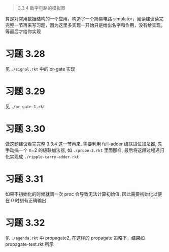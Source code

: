 > 3.3.4 数字电路的模拟器

算是对常用数据结构的一个应用，构造了一个简易电路 simulator，阅读建议读完完整一节再来写习题，因为这里多实现一开始只是给出名字和作用，没有给实现，等最后才给你实现

# 习题 3.28

见 `./signal.rkt` 中的 or-gate 实现

# 习题 3.29

见 `./or-gate-1.rkt`

# 习题 3.30

做这题建议看完完整 3.3.4 这一节再来, 需要利用 full-adder 级联进位加法器, 先手动搞一个 n=2 的级联加法器, 如 `./probe-2.rkt` 里面那样, 最后将这段过程递归化实现成 `./ripple-carry-adder.rkt`

# 习题 3.31

如果不初始化的时候就调一次 proc 会导致无法计算初始值, 因此需要初始化以便在 0 时刻有正确输出


# 习题 3.32

见 `./agenda.rkt` 中 propagate2, 在这样的 propagate 策略下，结果如 propagate-test.rkt 所示

